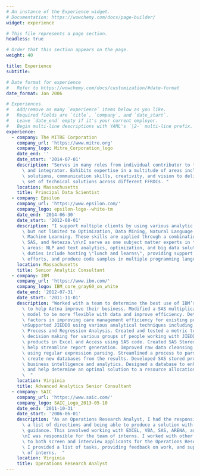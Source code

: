 ```yaml
---
# An instance of the Experience widget.
# Documentation: https://wowchemy.com/docs/page-builder/
widget: experience

# This file represents a page section.
headless: true

# Order that this section appears on the page.
weight: 40

title: Experience
subtitle:

# Date format for experience
#   Refer to https://wowchemy.com/docs/customization/#date-format
date_format: Jan 2006

# Experiences.
#   Add/remove as many `experience` items below as you like.
#   Required fields are `title`, `company`, and `date_start`.
#   Leave `date_end` empty if it's your current employer.
#   Begin multi-line descriptions with YAML's `|2-` multi-line prefix.
experience:
  - company: The MITRE Corporation
    company_url: 'https://www.mitre.org'
    company_logo: Mitre_Corporation_logo
    date_end: ''
    date_start: '2014-07-01'
    description: "Serves in many roles from individual contributor to technical lead\
      \ and integrator. Exhibits expertise in a multitude of areas including technical\
      \ solutions, communication skills, creativity, and vision to deliver a diverse\
      \ set of technical solutions across different FFRDCs. "
    location: Massachusetts
    title: Principal Data Scientist
  - company: Epsilon
    company_url: 'https://www.epsilon.com/'
    company_logo: epsilon-logo--white-tm
    date_end: '2014-06-30'
    date_start: '2012-08-01'
    description: "I support multiple clients by using various analytic techniques including\
      \ but not limited to Optimization, Data Mining, Natural Language Processing, and\
      \ Machine Learning. These skills are applied through a combination of R, Python,\
      \ SAS, and Netezza.\n\nI serve as one subject matter experts in the following\
      \ areas: NLP and text analytics, optimization, and big data solutions. Typical\
      \ duties include hosting \"lunch and learns\", providing support on business development\
      \ efforts, and produce code samples in multiple programming languages.  "
    location: Massachusetts
    title: Senior Analytic Consultant
  - company: IBM
    company_url: 'https://www.ibm.com/'
    company_logo: IBM_core_gray60_on_white
    date_end: '2012-07-31'
    date_start: '2011-11-01'
    description: "Worked with a team to determine the best use of IBM’s analytical skills\
      \ to help Aetna improve their business. Modified a SAS multiplicative regression\
      \ model to be more flexible with data and improve efficiency. Determine the important\
      \ factors in improving care management efficiency for existing programs at Aetna.\n\
      \nSupported JIEDDO using various analytical techniques including Analytic Hierarchy\
      \ Process and Regression Analysis. Created and tested a metric to help support\
      \ decision making for various groups of people working with JIEDDO. Improved existing\
      \ products in Excel and Access using SAS code. Created SAS Stored Processes to\
      \ help streamline report generation. Improved raw data cleansing and formatting\
      \ using regular expression parsing. Streamlined a process to parse XML files and\
      \ create new databases from the results. Developed SAS stored processes to support\
      \ business intelligence and analytics. Designed a database to enhance reporting\
      \ and help determine an optimal solution to a resource allocation problem. 
      \  "
    location: Virginia
    title: Advanced Analytics Senior Consultant
  - company: SAIC
    company_url: 'https://www.saic.com/'
    company_logo: SAIC_Logo_2013-05-10
    date_end: '2011-10-31'
    date_start: '2006-06-01'
    description: "As an Operations Research Analyst, I had the responsibility for taking\
      \ a list of directions and being able to produce a solution with little to no\
      \ guidance. This involved working with EXCEL, VBA, SAS, ARENA, and AnyLogic.\n\
      \nI was responsible for the team of interns. I worked with other SAIC employees\
      \ to both screen and interview applicants for the Operations Research internships.\
      \ I provided a list of tasks, providing feedback on work, and supervised the team\
      \ of interns.  "
    location: Virginia
    title: Operations Research Analyst
---
```

